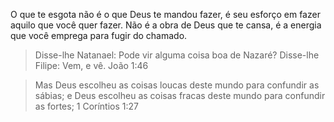 O que te esgota não é o que Deus te mandou fazer, é seu esforço em fazer aquilo que você quer fazer. Não é a obra de Deus que te cansa, é a energia que você emprega para fugir do chamado.

> Disse-lhe Natanael: Pode vir alguma coisa boa de Nazaré? Disse-lhe Filipe: Vem, e vê. 
	João 1:46


> Mas Deus escolheu as coisas loucas deste mundo para confundir as sábias; e Deus escolheu as coisas fracas deste mundo para confundir as fortes; 
	1 Coríntios 1:27